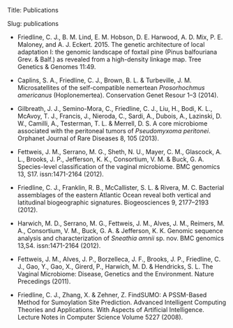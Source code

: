 Title: Publications

Slug: publications

* Friedline, C. J., B. M. Lind, E. M. Hobson, D. E. Harwood, A. D. Mix, P. E. Maloney, and A. J. Eckert. 2015. The genetic architecture of local adaptation I: the genomic landscape of foxtail pine (Pinus balfouriana Grev. & Balf.) as revealed from a high-density linkage map. Tree Genetics & Genomes 11:49.

* Caplins, S. A., Friedline, C. J., Brown, B. L. & Turbeville,
J. M. Microsatellites of the self-compatible nemertean *Prosorhochmus americanus*
(Hoplonemertea). Conservation Genet Resour 1–3 (2014).
  
* Gilbreath, J. J., Semino-Mora, C., Friedline, C. J., Liu, H., Bodi, K. L.,
McAvoy, T. J., Francis, J., Nieroda, C., Sardi, A., Dubois, A., Lazinski, D. W.,
Camilli, A., Testerman, T. L. & Merrell, D. S. A core microbiome associated with
the peritoneal tumors of *Pseudomyxoma peritonei*.  Orphanet Journal of Rare
Diseases 8, 105 (2013).

* Fettweis, J. M., Serrano, M. G., Sheth, N. U., Mayer, C. M., Glascock, A. L.,
Brooks, J. P., Jefferson, K. K., Consortium, V. M. & Buck, G. A.  Species-level
classification of the vaginal microbiome. BMC genomics 13, S17. issn:1471-2164
(2012).

* Friedline, C. J., Franklin, R. B., McCallister, S. L. & Rivera, M. C.
Bacterial assemblages of the eastern Atlantic Ocean reveal both vertical and
latitudinal biogeographic signatures. Biogeosciences 9, 2177–2193 (2012).

* Harwich, M. D., Serrano, M. G., Fettweis, J. M., Alves, J. M., Reimers, M. A.,
Consortium, V. M., Buck, G. A. & Jefferson, K. K. Genomic sequence analysis and
characterization of *Sneathia amnii* sp. nov.  BMC genomics 13,S4. issn:1471-2164
(2012).

* Fettweis, J. M., Alves, J. P., Borzelleca, J. F., Brooks, J. P., Friedline,
C. J., Gao, Y., Gao, X., Girerd, P., Harwich, M. D. & Hendricks, S. L. The
Vaginal Microbiome: Disease, Genetics and the Environment. Nature Precedings
(2011).

* Friedline, C. J., Zhang, X. & Zehner, Z. FindSUMO: A PSSM-Based Method for
Sumoylation Site Prediction. Advanced Intelligent Computing Theories and
Applications. With Aspects of Artificial Intelligence. Lecture Notes in Computer
Science Volume 5227 (2008).
